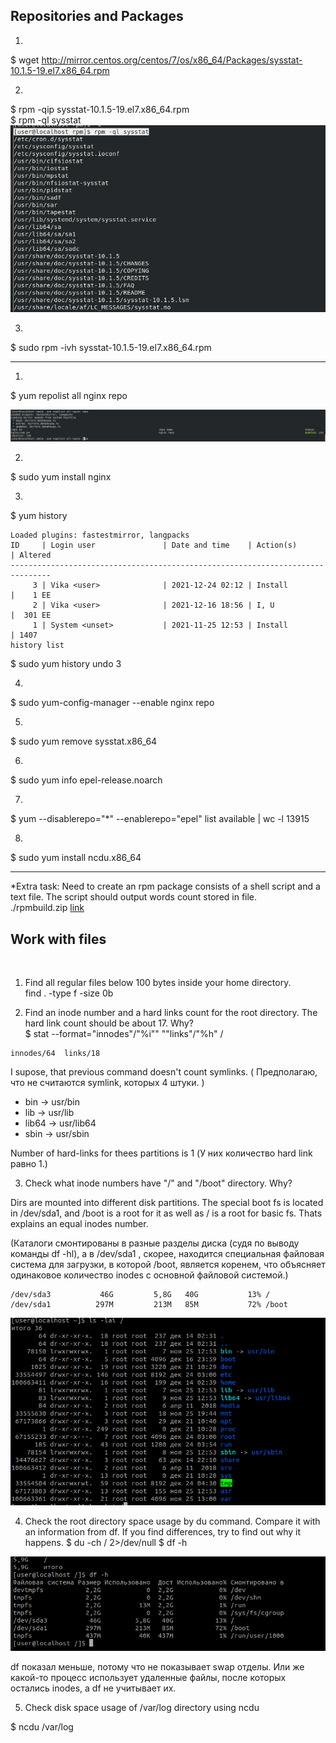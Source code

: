 ## Repositories and Packages

1. 
$ wget http://mirror.centos.org/centos/7/os/x86_64/Packages/sysstat-10.1.5-19.el7.x86_64.rpm

2. 
$ rpm -qip sysstat-10.1.5-19.el7.x86_64.rpm <br/>
$ rpm -ql sysstat <br/>
 ![image](./images/wget_info.png) <br/>
 
3. <br/>
$ sudo rpm -ivh sysstat-10.1.5-19.el7.x86_64.rpm <br/>


-----------------

1. <br/>
$ yum repolist all nginx repo

 ![image](./images/nginx_repo.png) <br/>
 
2. <br/>
$ sudo yum install nginx

3.
$ yum history 

```
Loaded plugins: fastestmirror, langpacks
ID     | Login user               | Date and time    | Action(s)      | Altered
-------------------------------------------------------------------------------
     3 | Vika <user>              | 2021-12-24 02:12 | Install        |    1 EE
     2 | Vika <user>              | 2021-12-16 18:56 | I, U           |  301 EE
     1 | System <unset>           | 2021-11-25 12:53 | Install        | 1407   
history list
```
$ sudo yum history undo 3

4. 
$ sudo yum-config-manager --enable nginx repo
 
5.
$ sudo yum remove sysstat.x86_64 

6. 
$ sudo yum info epel-release.noarch 

7. 
$ yum --disablerepo="*" --enablerepo="epel" list available  | wc -l
13915

8.
$  sudo yum install ncdu.x86_64

-----------------
*Extra task:
    Need to create an rpm package consists of a shell script and a text file. The script should output words count stored in file. <br/>
  ./rpmbuild.zip [link](https://github.com/wwwvikas123/epm_learning/raw/chapter_7/rpmbuild.zip)

## Work with files
​
1. Find all regular files below 100 bytes inside your home directory. <br/>
find . -type f -size 0b

2. Find an inode number and a hard links count for the root directory. The hard link count should be about 17. Why? <br/>
$ stat --format="innodes"/"%i""  ""links"/"%h" /  <br/>

```
innodes/64  links/18 
```
I supose, that previous  command  doesn't count symlinks. ( Предполагаю, что не считаются symlink, которых 4 штуки. )  <br/>

- bin -> usr/bin
- lib -> usr/lib
- lib64 -> usr/lib64
- sbin -> usr/sbin 

Number of hard-links for thees partitions is 1  (У них количество hard link равно 1.)

3. Check what inode numbers have "/" and "/boot" directory. Why? <br/>

Dirs are mounted into different disk partitions. The special boot fs is located in /dev/sda1, and /boot is a root for it as well as / is a root for basic fs. Thats explains an equal inodes number.  <br/>

(Каталоги смонтированы в разные разделы диска (судя по выводу команды df -hl), а в /dev/sda1 , скорее, находится специальная файловая система для загрузки, в которой /boot, является коренем, что объясняет одинаковое количество inodes с основной файловой системой.)  <br/>
``` 
/dev/sda3           46G         5,8G   40G           13% /
/dev/sda1          297M         213M   85M           72% /boot
```
 ![image](./images/links.png) <br/>
 
4. Check the root directory space usage by du command. Compare it with an information from df. If you find differences, try to find out why it happens.
$ du -ch / 2>/dev/null
$ df -h

 ![image](./images/du.png) <br/>
 
df показал меньше, потому что не показывает swap отделы. Или же какой-то процесс использует удаленные файлы, после которых остались inodes, а df не учитывает их. <br/>

5. Check disk space usage of /var/log directory using ncdu <br/>

$ ncdu  /var/log <br/>
